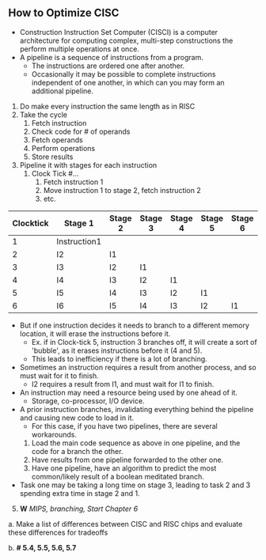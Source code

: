 ## How to Optimize CISC
- Construction Instruction Set Computer (CISCI) is a computer architecture for computing complex, multi-step constructions the perform multiple operations at once.
- A pipeline is a sequence of instructions from a program.
	- The instructions are ordered one after another.
	- Occasionally it may be possible to complete instructions independent of one another, in which can you may form an additional pipeline.
1. Do make every instruction the same length as in RISC
2. Take the cycle
	1. Fetch instruction
	2. Check code for # of operands
	3. Fetch operands
	4. Perform operations
	5. Store results
3. Pipeline it with stages for each instruction
	1. Clock Tick #...
		1. Fetch instruction 1
		2. Move instruction 1 to stage 2, fetch instruction 2
		3. etc.

| Clocktick | Stage 1      | Stage 2 | Stage 3 | Stage 4 | Stage 5 | Stage 6 |
| --------- | ------------ | ------- | ------- | ------- | ------- | ------- |
| 1         | Instruction1 |         |         |         |         |         |
| 2         | I2           | I1      |         |         |         |         |
| 3         | I3           | I2      | I1      |         |         |         |
| 4         | I4           | I3      | I2      | I1      |         |         |
| 5         | I5           | I4      | I3      | I2      | I1      |         |
| 6         | I6           | I5      | I4      | I3      | I2      | I1      |
- But if one instruction decides it needs to branch to a different memory location, it will erase the instructions before it.
	- Ex. if in Clock-tick 5, instruction 3 branches off, it will create a sort of 'bubble', as it erases instructions before it (4 and 5).
	- This leads to inefficiency if there is a lot of branching.
- Sometimes an instruction requires a result from another process, and so must wait for it to finish.
	- I2 requires a result from I1, and must wait for I1 to finish.
- An instruction may need a resource being used by one ahead of it.
	- Storage, co-processor, I/O device.
- A prior instruction branches, invalidating everything behind the pipeline and causing new code to load in it.
	- For this case, if you have two pipelines, there are several workarounds.
	1. Load the main code sequence as above in one pipeline, and the code for a branch the other.
	2. Have results from one pipeline forwarded to the other one.
	3. Have one pipeline, have an algorithm to predict the most common/likely result of a boolean meditated branch.
- Task one may be taking a long time on stage 3, leading to task 2 and 3 spending extra time in stage 2 and 1.


5. **W** _MIPS, branching, Start Chapter 6_

a. Make a list of differences between CISC and RISC chips and evaluate these differences for tradeoffs

b. **# 5.4, 5.5, 5.6, 5.7**